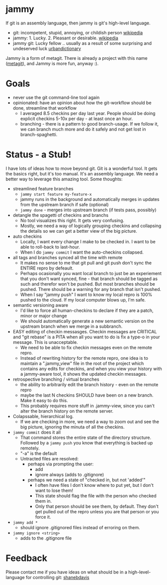 # jammy
If git is an assembly language, then jammy is git's high-level language.

* git: incompetent, stupid, annoying, or childish person [wikipedia](https://en.wikipedia.org/wiki/British_slang#W)
* jammy: 1. Lucky. 2. Pleasant or desirable. [wikipedia](https://en.wikipedia.org/wiki/British_slang#J)
* jammy git: Lucky fellow .. usually as a result of some surprising and undeserved luck [urbandictionary](http://www.urbandictionary.com/define.php?term=jammy%20git)

Jammy is a form of metagit. There is already a project with this name ([metagit](https://github.com/stettberger/metagit)), and Jammy is more fun, anyway :).

# Goals

* never use the git command-line tool again
* opinionated: have an opinion about how the git-workflow should be done, streamline that workflow
  * I averaged 8.5 checkins per day last year. People should be doing explicit checkins 5-10x per day - at least once an hour.
  * branching - there is a pattern to good branch-usage. If we follow it, we can branch much more and do it safely and not get lost in branch-spaghetti.

# Status - a Stub!

I have lots of ideas how to move beyond git. Git is a wonderful tool. It gets the basics right, but it's too manual. It's an assembly language. We need a better way to leverage this amazing tool. Some thoughts:

* streamlined feature branches
  * `jammy start feature my-feature-x`
  * jammy runs in the background and automatically merges in updates from the upstream branch if safe (optional)
  * `jammy done` - merges into upstream branch (if tests pass, possibly)
* detangle the spagetti of checkins and branchs
  * No tool visualizes this right. It gets very confusing.
  * Mostly, we need a way of logically grouping checkins and collapsing the details so we can get a better view of the big picture.
* auto checkins
  * Locally, I want every change I make to be checked in. I want to be able to roll-back to last-hour.
  * When I do `jammy commit` I want the auto-checkins collapsed.
* all tags and branches synced all the time with remote
  * It makes no sense to me that git pull and git push don't sync the ENTIRE repro by defeault.
  * Perhaps ocasionally you want local branch to just be an experiement that you don't want synced, fine - that branch should be tagged as such and therefor won't be pushed. But most branches should be pushed. There should be a warning for any branch that isn't pushed.
  * When I say "jammy push" I want to know my local repro is 100% pushed to the cloud. If my local computer blows up, I'm safe.
* semantic versioning aware
  * I'd like to force all human-checkins to declare if they are a patch, minor or major change
  * We should automatically generate a new semantic version on the upstream branch when we merge in a subbranch.
* EASY editing of checkin messasges. Checkin messages are CRITICAL and "git rebase" is a PITA when all you want to do is fix a type-o in your message. This is unacceptable.
  * We need to be able to fix checkin messages even on the remote repro.
  * Instead of rewriting history for the remote repro, one idea is to maintain a ".jammy_view" file in the root of the project which contains any edits for checkins, and when you view your history with a jammy-aware tool, it shows the updated checkin messages.
* retrospective branching / virtual branches
  * the ability to arbitrarily edit the branch history - even on the remote repro
  * maybe the last N checkins SHOULD have been on a new branch. Make it easy to do this.
  * This probably requires more stuff in .jammy-view, since you can't alter the branch history on the remote server.
* Colapssable, hierarchical log.
  * If we are checking in more, we need a way to zoom out and see the big picture, ignoring the minuta of all the checkins.
* `jammy commit` does it all
  * That command stores the entire state of the directory structure. Followed by a `jammy push` you know that everything is backed up remotely.
  * "-a" is the default
  * Untracted files are resolved:
    * perhaps via prompting the user:
      * add
      * ignore always (adds to .gitignore)
    * perhaps we need a state of "checked in, but not 'added'"
      * I often have files I don't know where to put yet, but I don't want to lose them!
      * This state should flag the file with the person who checked them in.
      * Only that person should be see them, by default. They don't get pulled out of the repro unless you are that person or you force it.
* `jammy add *`
  * should ignore .gitignored files instead of erroring on them.
* `jammy ignore <string>`
  * adds <string> to the .gitignore file


# Feedback

Please contact me if you have ideas on what should be in a high-level-language for controlling git: [shanebdavis](https://github.com/shanebdavis)